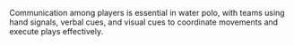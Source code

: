 Communication among players is essential in water polo, with teams using hand signals, verbal cues, and visual cues to coordinate movements and execute plays effectively.
